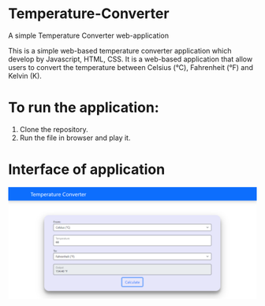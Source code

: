 # Temperature-Converter

A simple Temperature Converter web-application

This is a simple web-based temperature converter application which develop by Javascript, HTML, CSS. It is a web-based application that allow users to convert the temperature between Celsius (°C), Fahrenheit (°F) and Kelvin (K).

# To run the application:
1. Clone the repository.
2. Run the file in browser and play it.

# Interface of application
![Interface.png](https://github.com/derkxin/Temperature-Converter/blob/main/Interface.png)
